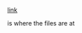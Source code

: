 
[link](https://drive.google.com/drive/folders/1sETCN0vasFGGWXO63an9JtbTjfZRZzgF?usp=sharing)

is where the files are at
